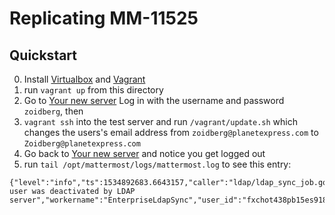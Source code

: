 # Replicating MM-11525

## Quickstart

0. Install [Virtualbox] and [Vagrant]
1. run `vagrant up` from this directory
2. Go to [Your new server] Log in with the username and password `zoidberg`, then
3. `vagrant ssh` into the test server and run `/vagrant/update.sh` which changes the users's email address from `zoidberg@planetexpress.com` to `Zoidberg@planetexpress.com`
4. Go back to [Your new server] and notice you get logged out
5. run `tail /opt/mattermost/logs/mattermost.log` to see this entry:

```
{"level":"info","ts":1534892683.6643157,"caller":"ldap/ldap_sync_job.go:261","msg":"Mattermost user was deactivated by LDAP server","workername":"EnterpriseLdapSync","user_id":"fxchot438pb15es918txxgzpoc","user_username":"zoidberg","user_email":"zoidberg@planetexpress.com"}
```

[Virtualbox]: https://www.virtualbox.org/wiki/Downloads
[Vagrant]: https://www.vagrantup.com/downloads.html
[Your new server]: http://localhost:8065